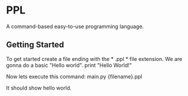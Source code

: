 # PPL
A command-based easy-to-use programming language.
## Getting Started
To get started create a file ending with the * .ppl * file extension.
We are gonna do a basic "Hello world".
    print "Hello World!"
    
Now lets execute this command:
    main.py {filename}.ppl
   
It should show hello world.
